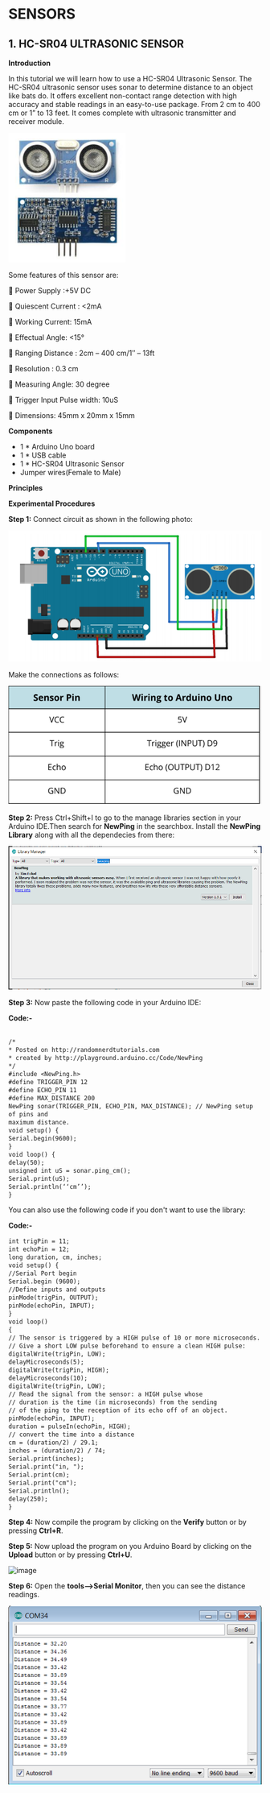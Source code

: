 # SENSORS
## 1. HC-SR04 ULTRASONIC SENSOR
**Introduction**

In this tutorial we will learn how to use a HC-SR04 Ultrasonic Sensor.
The HC-SR04 ultrasonic sensor uses sonar to determine distance to an object like
bats do. It offers excellent non-contact range detection with high accuracy and stable
readings in an easy-to-use package. From 2 cm to 400 cm or 1” to 13 feet. It comes
complete with ultrasonic transmitter and receiver module.

![image](/ultra1.jpg)

Some features of this sensor are:

 Power Supply :+5V DC

 Quiescent Current : <2mA

 Working Current: 15mA

 Effectual Angle: <15°

 Ranging Distance : 2cm – 400 cm/1′′ – 13ft

 Resolution : 0.3 cm

 Measuring Angle: 30 degree

 Trigger Input Pulse width: 10uS

 Dimensions: 45mm x 20mm x 15mm

**Components**
- 1 * Arduino Uno board
- 1 * USB cable
- 1 * HC-SR04 Ultrasonic Sensor
- Jumper wires(Female to Male)

**Principles**

**Experimental Procedures**

**Step 1:**  Connect circuit as shown in the following photo:

![image](/ultra2.jpg)

Make the connections as follows:

![image](/ultra3.jpg)

**Step 2:**  Press Ctrl+Shift+I to go to the manage libraries section in your Arduino IDE.Then search for **NewPing** in the searchbox.
Install the **NewPing Library** along with all the dependecies from there:

![image](/ultra4.jpg)

**Step 3:**   Now paste the following code in your Arduino IDE:

**Code:-**

```

/*
* Posted on http://randomnerdtutorials.com
* created by http://playground.arduino.cc/Code/NewPing
*/
#include <NewPing.h>
#define TRIGGER_PIN 12
#define ECHO_PIN 11
#define MAX_DISTANCE 200
NewPing sonar(TRIGGER_PIN, ECHO_PIN, MAX_DISTANCE); // NewPing setup of pins and
maximum distance.
void setup() {
Serial.begin(9600);
}
void loop() {
delay(50);
unsigned int uS = sonar.ping_cm();
Serial.print(uS);
Serial.println(‘‘cm’’);
}

```

You can also use the following code if you don't want to use the library:

**Code:-**

```
int trigPin = 11;
int echoPin = 12;
long duration, cm, inches;
void setup() {
//Serial Port begin
Serial.begin (9600);
//Define inputs and outputs
pinMode(trigPin, OUTPUT);
pinMode(echoPin, INPUT);
}
void loop()
{
// The sensor is triggered by a HIGH pulse of 10 or more microseconds.
// Give a short LOW pulse beforehand to ensure a clean HIGH pulse:
digitalWrite(trigPin, LOW);
delayMicroseconds(5);
digitalWrite(trigPin, HIGH);
delayMicroseconds(10);
digitalWrite(trigPin, LOW);
// Read the signal from the sensor: a HIGH pulse whose
// duration is the time (in microseconds) from the sending
// of the ping to the reception of its echo off of an object.
pinMode(echoPin, INPUT);
duration = pulseIn(echoPin, HIGH);
// convert the time into a distance
cm = (duration/2) / 29.1;
inches = (duration/2) / 74;
Serial.print(inches);
Serial.print("in, ");
Serial.print(cm);
Serial.print("cm");
Serial.println();
delay(250);
}

```

**Step 4:**  Now compile the program by clicking on the **Verify** button or by pressing **Ctrl+R**.

**Step 5:**  Now upload the program on you Arduino Board by clicking on the **Upload** button or by pressing **Ctrl+U**.

![image](/dhtsave.jpg)

**Step 6:**  Open the **tools-->Serial Monitor**, then you can see the distance readings.

![image](/ultra5.jpg)
